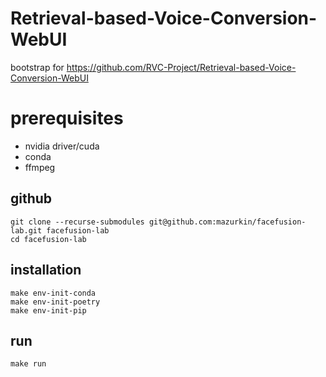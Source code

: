 # Retrieval-based-Voice-Conversion-WebUI

bootstrap for https://github.com/RVC-Project/Retrieval-based-Voice-Conversion-WebUI

# prerequisites

- nvidia driver/cuda
- conda
- ffmpeg

## github

    git clone --recurse-submodules git@github.com:mazurkin/facefusion-lab.git facefusion-lab
    cd facefusion-lab

## installation

    make env-init-conda
    make env-init-poetry
    make env-init-pip

## run

    make run
